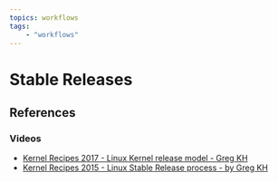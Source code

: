 ```yaml
---
topics: workflows
tags:
    - "workflows"
---
```


# Stable Releases

## References

### Videos

- [Kernel Recipes 2017 - Linux Kernel release model - Greg KH](https://youtu.be/RKadXpQLmPU)
- [Kernel Recipes 2015 - Linux Stable Release process - by Greg KH](https://youtu.be/grHAFt95oTw)

